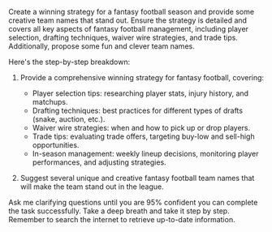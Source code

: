 Create a winning strategy for a fantasy football season and provide some creative team names that stand out. Ensure the strategy is detailed and covers all key aspects of fantasy football management, including player selection, drafting techniques, waiver wire strategies, and trade tips. Additionally, propose some fun and clever team names. 

Here's the step-by-step breakdown:
1. Provide a comprehensive winning strategy for fantasy football, covering:
   - Player selection tips: researching player stats, injury history, and matchups.
   - Drafting techniques: best practices for different types of drafts (snake, auction, etc.).
   - Waiver wire strategies: when and how to pick up or drop players.
   - Trade tips: evaluating trade offers, targeting buy-low and sell-high opportunities.
   - In-season management: weekly lineup decisions, monitoring player performances, and adjusting strategies.

2. Suggest several unique and creative fantasy football team names that will make the team stand out in the league.

Ask me clarifying questions until you are 95% confident you can complete the task successfully. Take a deep breath and take it step by step. Remember to search the internet to retrieve up-to-date information.